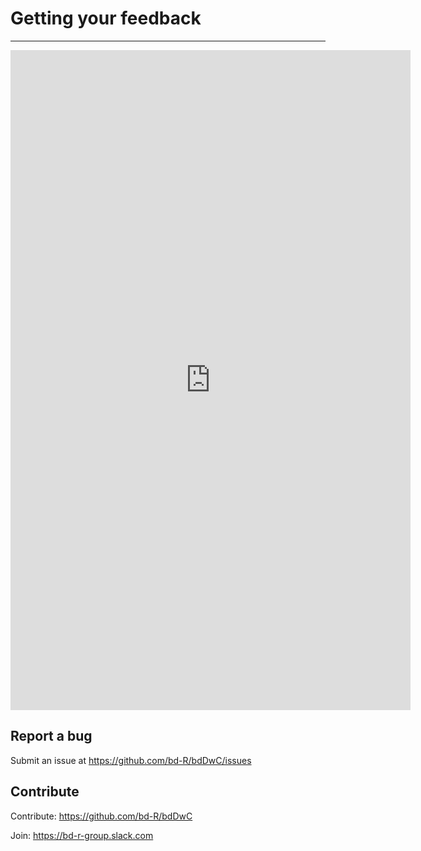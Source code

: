 # Getting your feedback

---

<iframe src="https://docs.google.com/forms/d/e/1FAIpQLSfloitsZiLj87zCnV8VLRjSSxf1z16i6AHUTzcyiVhXwbROOw/viewform?embedded=true" width="640" height="1056" frameborder="0" marginheight="0" marginwidth="0">Loading...</iframe>

## Report a bug

Submit an issue at https://github.com/bd-R/bdDwC/issues

## Contribute

Contribute: https://github.com/bd-R/bdDwC 

Join: https://bd-r-group.slack.com
